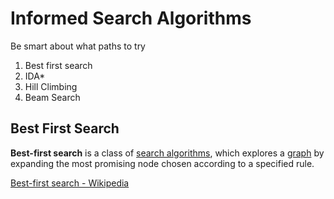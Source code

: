 # Informed Search Algorithms

Be smart about what paths to try

1. Best first search
2. IDA*
3. Hill Climbing
4. Beam Search

## Best First Search

**Best-first search** is a class of [search algorithms](https://en.wikipedia.org/wiki/Search_algorithm "Search algorithm"), which explores a [graph](https://en.wikipedia.org/wiki/Graph_(data_structure) "Graph (data structure)") by expanding the most promising node chosen according to a specified rule.

[Best-first search - Wikipedia](https://en.wikipedia.org/wiki/Best-first_search)

